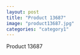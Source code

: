 ```yaml
---
layout: post
title: "Product 13687"
image: "product13687.jpg"
categories: "category1"
---
```

Product 13687
